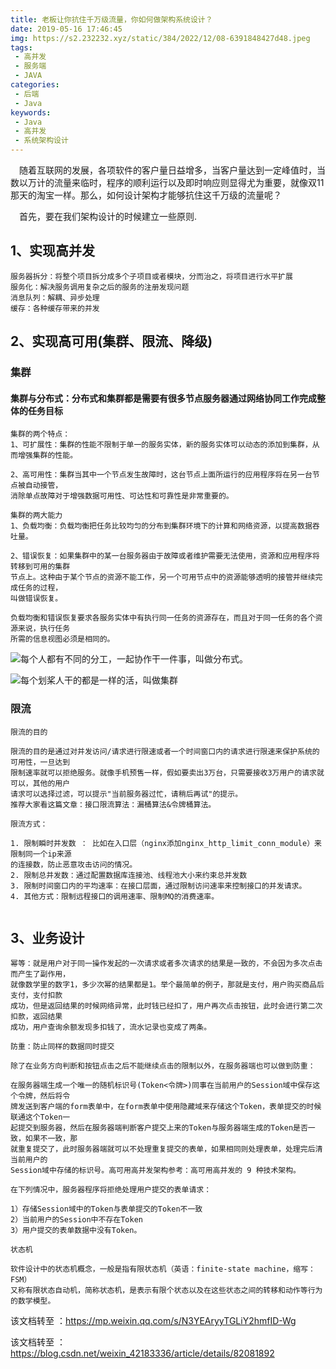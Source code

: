 ```yaml
---
title: 老板让你抗住千万级流量，你如何做架构系统设计？
date: 2019-05-16 17:46:45
img: https://s2.232232.xyz/static/384/2022/12/08-6391848427d48.jpeg
tags:
 - 高并发
 - 服务端
 - JAVA
categories: 
 - 后端
 - Java
keywords:
 - Java
 - 高并发
 - 系统架构设计
---
```

&emsp;随着互联网的发展，各项软件的客户量日益增多，当客户量达到一定峰值时，当数以万计的流量来临时，程序的顺利运行以及即时响应则显得尤为重要，就像双11那天的淘宝一样。那么，如何设计架构才能够抗住这千万级的流量呢？

&emsp;首先，要在我们架构设计的时候建立一些原则.


## 1、实现高并发

```
服务器拆分：将整个项目拆分成多个子项目或者模块，分而治之，将项目进行水平扩展
服务化：解决服务调用复杂之后的服务的注册发现问题
消息队列：解耦、异步处理
缓存：各种缓存带来的并发

```

## 2、实现高可用(集群、限流、降级)

### 集群

#### 集群与分布式：分布式和集群都是需要有很多节点服务器通过网络协同工作完成整体的任务目标

```
集群的两个特点：
1、可扩展性：集群的性能不限制于单一的服务实体，新的服务实体可以动态的添加到集群，从而增强集群的性能。

2、高可用性：集群当其中一个节点发生故障时，这台节点上面所运行的应用程序将在另一台节点被自动接管，
消除单点故障对于增强数据可用性、可达性和可靠性是非常重要的。

集群的两大能力
1、负载均衡：负载均衡把任务比较均匀的分布到集群环境下的计算和网络资源，以提高数据吞吐量。

2、错误恢复：如果集群中的某一台服务器由于故障或者维护需要无法使用，资源和应用程序将转移到可用的集群
节点上。这种由于某个节点的资源不能工作，另一个可用节点中的资源能够透明的接管并继续完成任务的过程，
叫做错误恢复。

负载均衡和错误恢复要求各服务实体中有执行同一任务的资源存在，而且对于同一任务的各个资源来说，执行任务
所需的信息视图必须是相同的。

```


![每个人都有不同的分工，一起协作干一件事，叫做分布式。](https://img-blog.csdn.net/20180826163836169?watermark/2/text/aHR0cHM6Ly9ibG9nLmNzZG4ubmV0L3dlaXhpbl80MjE4MzMzNg==/font/5a6L5L2T/fontsize/400/fill/I0JBQkFCMA==/dissolve/70)


![每个划桨人干的都是一样的活，叫做集群](https://img-blog.csdn.net/20180826163853698?watermark/2/text/aHR0cHM6Ly9ibG9nLmNzZG4ubmV0L3dlaXhpbl80MjE4MzMzNg==/font/5a6L5L2T/fontsize/400/fill/I0JBQkFCMA==/dissolve/70)


### 限流

```
限流的目的

限流的目的是通过对并发访问/请求进行限速或者一个时间窗口内的请求进行限速来保护系统的可用性，一旦达到
限制速率就可以拒绝服务。就像手机预售一样，假如要卖出3万台，只需要接收3万用户的请求就可以，其他的用户
请求可以选择过滤，可以提示"当前服务器过忙，请稍后再试"的提示。
推荐大家看这篇文章：接口限流算法：漏桶算法&令牌桶算法。

限流方式：

1. 限制瞬时并发数 ： 比如在入口层（nginx添加nginx_http_limit_conn_module）来限制同一个ip来源
的连接数，防止恶意攻击访问的情况。
2. 限制总并发数：通过配置数据库连接池、线程池大小来约束总并发数
3. 限制时间窗口内的平均速率：在接口层面，通过限制访问速率来控制接口的并发请求。
4. 其他方式：限制远程接口的调用速率、限制MQ的消费速率。


```


## 3、业务设计

```
幂等：就是用户对于同一操作发起的一次请求或者多次请求的结果是一致的，不会因为多次点击而产生了副作用，
就像数学里的数字1，多少次幂的结果都是1。举个最简单的例子，那就是支付，用户购买商品后支付，支付扣款
成功，但是返回结果的时候网络异常，此时钱已经扣了，用户再次点击按钮，此时会进行第二次扣款，返回结果
成功，用户查询余额发现多扣钱了，流水记录也变成了两条。

防重：防止同样的数据同时提交

除了在业务方向判断和按钮点击之后不能继续点击的限制以外，在服务器端也可以做到防重：

在服务器端生成一个唯一的随机标识号(Token<令牌>)同事在当前用户的Session域中保存这个令牌，然后将令
牌发送到客户端的form表单中，在form表单中使用隐藏域来存储这个Token，表单提交的时候联通这个Token一
起提交到服务器，然后在服务器端判断客户提交上来的Token与服务器端生成的Token是否一致，如果不一致，那
就重复提交了，此时服务器端就可以不处理重复提交的表单，如果相同则处理表单，处理完后清当前用户的
Session域中存储的标识号。高可用高并发架构参考：高可用高并发的 9 种技术架构。

在下列情况中，服务器程序将拒绝处理用户提交的表单请求： 

1）存储Session域中的Token与表单提交的Token不一致 
2）当前用户的Session中不存在Token 
3）用户提交的表单数据中没有Token。 

状态机

软件设计中的状态机概念，一般是指有限状态机（英语：finite-state machine，缩写：FSM）
又称有限状态自动机，简称状态机，是表示有限个状态以及在这些状态之间的转移和动作等行为的数学模型。

```


该文档转至 ：https://mp.weixin.qq.com/s/N3YEAryyTGLiY2hmfID-Wg

该文档转至 ：https://blog.csdn.net/weixin_42183336/article/details/82081892









